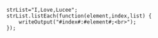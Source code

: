 
```luceescript+trycf
	strList="I,Love,Lucee";
	strList.listEach(function(element,index,list) {
    	writeOutput("#index#:#element#;<br>");
	});
```

